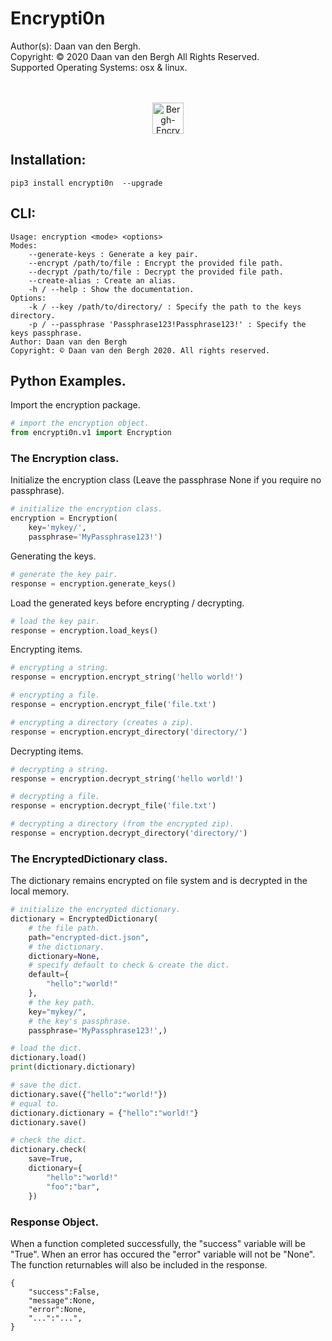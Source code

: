 # Encrypti0n
Author(s):  Daan van den Bergh.<br>
Copyright:  © 2020 Daan van den Bergh All Rights Reserved.<br>
Supported Operating Systems: osx & linux.<br>
<br>
<br>
<p align="center">
  <img src="https://github.com/vandenberghinc/storage/blob/master/images/logo.png?raw=true" alt="Bergh-Encryption" width="50"/>
</p>


## Installation:

	pip3 install encrypti0n  --upgrade

## CLI:
	Usage: encryption <mode> <options> 
	Modes:
		--generate-keys : Generate a key pair.
	    --encrypt /path/to/file : Encrypt the provided file path.
	    --decrypt /path/to/file : Decrypt the provided file path.
	    --create-alias : Create an alias.
	    -h / --help : Show the documentation.
	Options:
	    -k / --key /path/to/directory/ : Specify the path to the keys directory.
	    -p / --passphrase 'Passphrase123!Passphrase123!' : Specify the keys passphrase.
	Author: Daan van den Bergh 
	Copyright: © Daan van den Bergh 2020. All rights reserved.

## Python Examples.
Import the encryption package.
```python
# import the encryption object.
from encrypti0n.v1 import Encryption
```

### The Encryption class.
Initialize the encryption class (Leave the passphrase None if you require no passphrase).
```python
# initialize the encryption class.
encryption = Encryption(
	key='mykey/',
	passphrase='MyPassphrase123!')
```

Generating the keys.
```python
# generate the key pair.
response = encryption.generate_keys()
```

Load the generated keys before encrypting / decrypting.
```python
# load the key pair.
response = encryption.load_keys()
```

Encrypting items.
```python
# encrypting a string.
response = encryption.encrypt_string('hello world!')

# encrypting a file.
response = encryption.encrypt_file('file.txt')

# encrypting a directory (creates a zip).
response = encryption.encrypt_directory('directory/')
```

Decrypting items.
```python
# decrypting a string.
response = encryption.decrypt_string('hello world!')

# decrypting a file.
response = encryption.decrypt_file('file.txt')

# decrypting a directory (from the encrypted zip).
response = encryption.decrypt_directory('directory/')
```

### The EncryptedDictionary class.
The dictionary remains encrypted on file system and is decrypted in the local memory.
```python
# initialize the encrypted dictionary.
dictionary = EncryptedDictionary(
	# the file path.
	path="encrypted-dict.json", 
	# the dictionary.
	dictionary=None, 
	# specify default to check & create the dict.
	default={
		"hello":"world!"
	}, 
	# the key path.
	key="mykey/",
	# the key's passphrase.
	passphrase='MyPassphrase123!',)

# load the dict.
dictionary.load()
print(dictionary.dictionary)

# save the dict.
dictionary.save({"hello":"world!"})
# equal to.
dictionary.dictionary = {"hello":"world!"}
dictionary.save()

# check the dict.
dictionary.check(
	save=True,
	dictionary={
		"hello":"world!"
		"foo":"bar",
	})
```

### Response Object.
When a function completed successfully, the "success" variable will be "True". When an error has occured the "error" variable will not be "None". The function returnables will also be included in the response.

	{
		"success":False,
		"message":None,
		"error":None,
		"...":"...",
	}